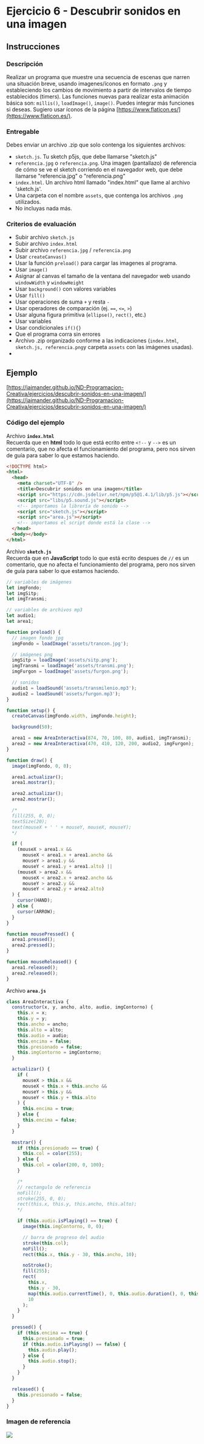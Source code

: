 # Ejercicio 6 - Descubrir sonidos en una imagen

## Instrucciones

### Descripción
Realizar un programa que muestre una secuencia de escenas que narren una situación breve, usando imagenes/íconos en formato `.png` y estableciendo los cambios de movimiento a partir de intervalos de tiempo establecidos (timers). Las funciones nuevas para realizar esta animación básica son: `millis()`, `loadImage()`, `image()`. Puedes integrar más funciones si deseas. Sugiero usar íconos de la página [https://www.flaticon.es/](https://www.flaticon.es/).

### Entregable
Debes enviar un archivo .zip que solo contenga los siguientes archivos:
- `sketch.js`. Tu sketch p5js, que debe llamarse "sketch.js" 
- `referencia.jpg` o `referencia.png`. Una imagen (pantallazo) de referencia de cómo se ve el sketch corriendo en el navegador web, que debe llamarse "referencia.jpg" o "referencia.png"
- `index.html`. Un archivo html llamado "index.html" que llame al archivo 'sketch.js'. 
- Una carpeta con el nombre `assets`, que contenga los archivos `.png` utilizados.
- No incluyas nada más.

### Criterios de evaluación
- Subir archivo `sketch.js`
- Subir archivo `index.html`
- Subir archivo `referencia.jpg` / `referencia.png`
- Usar `createCanvas()`
- Usar la función `preload()` para cargar las imagenes al programa.
- Usar `image()`
- Asignar al canvas el tamaño de la ventana del navegador web usando `windowWidth` y `windowHeight`
- Usar `background()` con valores variables
- Usar `fill()`
- Usar operaciones de suma `+` y resta `-`
- Usar operadores de comparación (ej. `==`, `<=`, `>`)
- Usar alguna figura primitiva (`ellipse()`, `rect()`, etc.)
- Usar variables
- Usar condicionales `if(){}`
- Que el programa corra sin errores
- Archivo .zip organizado conforme a las indicaciones (`index.html`, `sketch.js, referencia.png`y carpeta `assets` con las imágenes usadas).
- 
## Ejemplo
[https://jaimander.github.io/ND-Programacion-Creativa/ejercicios/descubrir-sonidos-en-una-imagen/](https://jaimander.github.io/ND-Programacion-Creativa/ejercicios/descubrir-sonidos-en-una-imagen/)

### Código del ejemplo
Archivo **`index.html`** </br>
Recuerda que en **html** todo lo que está ecrito entre `<!--` y `-->` es un comentario, que no afecta el funcionamiento del programa, pero nos sirven de guía para saber lo que estamos haciendo. 
``` html
<!DOCTYPE html>
<html>
  <head>
    <meta charset="UTF-8" />
    <title>Descubrir sonidos en una imagen</title>
    <script src="https://cdn.jsdelivr.net/npm/p5@1.4.1/lib/p5.js"></script>
    <script src="libs/p5.sound.js"></script>
    <!-- importamos la librería de sonido -->
    <script src="sketch.js"></script>
    <script src="area.js"></script>
    <!-- importamos el script donde está la clase -->
  </head>
  <body></body>
</html>
```

Archivo **`sketch.js`** </br>
Recuerda que en **JavaScript** todo lo que está ecrito despues de `//` es un comentario, que no afecta el funcionamiento del programa, pero nos sirven de guía para saber lo que estamos haciendo. 

``` js
// variables de imágenes
let imgFondo;
let imgSitp;
let imgTransmi;

// variables de archivos mp3
let audio1;
let area1;

function preload() {
  // imagen fondo jpg
  imgFondo = loadImage('assets/trancon.jpg');

  // imágenes png
  imgSitp = loadImage('assets/sitp.png');
  imgTransmi = loadImage('assets/transmi.png');
  imgFurgon = loadImage('assets/furgon.png');

  // sonidos
  audio1 = loadSound('assets/transmilenio.mp3');
  audio2 = loadSound('assets/furgon.mp3');
}

function setup() {
  createCanvas(imgFondo.width, imgFondo.height);

  background(50);

  area1 = new AreaInteractiva(874, 70, 100, 80, audio1, imgTransmi);
  area2 = new AreaInteractiva(470, 410, 120, 200, audio2, imgFurgon);
}

function draw() {
  image(imgFondo, 0, 0);

  area1.actualizar();
  area1.mostrar();

  area2.actualizar();
  area2.mostrar();

  /*
  fill(255, 0, 0);
  textSize(20);
  text(mouseX + ' ' + mouseY, mouseX, mouseY);
  */

  if (
    (mouseX > area1.x &&
      mouseX < area1.x + area1.ancho &&
      mouseY > area1.y &&
      mouseY < area1.y + area1.alto) ||
    (mouseX > area2.x &&
      mouseX < area2.x + area2.ancho &&
      mouseY > area2.y &&
      mouseY < area2.y + area2.alto)
  ) {
    cursor(HAND);
  } else {
    cursor(ARROW);
  }
}

function mousePressed() {
  area1.pressed();
  area2.pressed();
}

function mouseReleased() {
  area1.released();
  area2.released();
}

```

Archivo **`area.js`** </br>
``` js
class AreaInteractiva {
  constructor(x, y, ancho, alto, audio, imgContorno) {
    this.x = x;
    this.y = y;
    this.ancho = ancho;
    this.alto = alto;
    this.audio = audio;
    this.encima = false;
    this.presionado = false;
    this.imgContorno = imgContorno;
  }

  actualizar() {
    if (
      mouseX > this.x &&
      mouseX < this.x + this.ancho &&
      mouseY > this.y &&
      mouseY < this.y + this.alto
    ) {
      this.encima = true;
    } else {
      this.encima = false;
    }
  }

  mostrar() {
    if (this.presionado == true) {
      this.col = color(255);
    } else {
      this.col = color(200, 0, 100);
    }

    /*
    // rectangulo de referencia
    noFill();
    stroke(255, 0, 0);
    rect(this.x, this.y, this.ancho, this.alto);
    */

    if (this.audio.isPlaying() == true) {
      image(this.imgContorno, 0, 0);

      // barra de progreso del audio
      stroke(this.col);
      noFill();
      rect(this.x, this.y - 30, this.ancho, 10);

      noStroke();
      fill(255);
      rect(
        this.x,
        this.y - 30,
        map(this.audio.currentTime(), 0, this.audio.duration(), 0, this.ancho),
        10
      );
    }
  }

  pressed() {
    if (this.encima == true) {
      this.presionado = true;
      if (this.audio.isPlaying() == false) {
        this.audio.play();
      } else {
        this.audio.stop();
      }
    }
  }

  released() {
    this.presionado = false;
  }
}
```

### Imagen de referencia
![](https://github.com/jaimander/ND-Programacion-Creativa/blob/main/ejercicios/descubrir-sonidos-en-una-imagen/referencia.png) 


